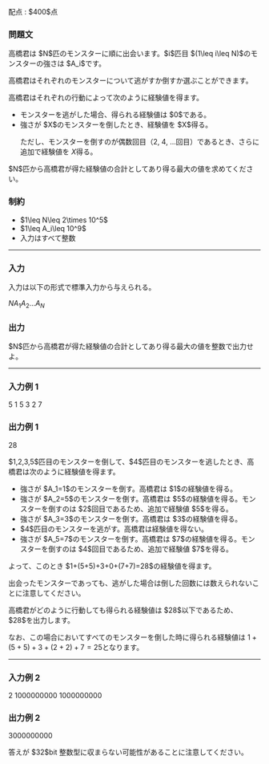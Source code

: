 
<div>

<span>

<span>

<p>
配点 : $400$点
</p>

<div>

<section>

### **問題文**

<p>
高橋君は $N$匹のモンスターに順に出会います。$i$匹目 $(1\leq i\leq N)$のモンスターの強さは $A_i$です。  
</p>

<p>
高橋君はそれぞれのモンスターについて逃がすか倒すか選ぶことができます。

高橋君はそれぞれの行動によって次のように経験値を得ます。
</p>

<ul>

<li>
モンスターを逃がした場合、得られる経験値は $0$である。
</li>

<li>
強さが $X$のモンスターを倒したとき、経験値を $X$得る。

ただし、モンスターを倒すのが偶数回目（$2$, $4$, $\ldots$回目）であるとき、さらに追加で経験値を $X$得る。
</li>

</ul>

<p>
$N$匹から高橋君が得た経験値の合計としてあり得る最大の値を求めてください。
</p>

</section>

</div>

<div>

<section>

### **制約**

<ul>

<li>
$1\leq N\leq 2\times 10^5$
</li>

<li>
$1\leq A_i\leq 10^9$
</li>

<li>
入力はすべて整数
</li>

</ul>

</section>

</div>

---

<div>

<div>

<section>

### **入力**

<p>
入力は以下の形式で標準入力から与えられる。
</p>

<div>

$N$$A_1$$A_2$$\ldots$$A_N$
</div>

</section>

</div>

<div>

<section>

### **出力**

<p>
$N$匹から高橋君が得た経験値の合計としてあり得る最大の値を整数で出力せよ。
</p>

</section>

</div>

</div>

---

<div>

<section>

### **入力例 1**

<div>

5
1 5 3 2 7

</div>

</section>

</div>

<div>

<section>

### **出力例 1**

<div>

28

</div>

<p>
$1,2,3,5$匹目のモンスターを倒して、$4$匹目のモンスターを逃したとき、高橋君は次のように経験値を得ます。
</p>

<ul>

<li>
強さが $A_1=1$のモンスターを倒す。高橋君は $1$の経験値を得る。
</li>

<li>
強さが $A_2=5$のモンスターを倒す。高橋君は $5$の経験値を得る。モンスターを倒すのは $2$回目であるため、追加で経験値 $5$を得る。
</li>

<li>
強さが $A_3=3$のモンスターを倒す。高橋君は $3$の経験値を得る。
</li>

<li>
$4$匹目のモンスターを逃がす。高橋君は経験値を得ない。
</li>

<li>
強さが $A_5=7$のモンスターを倒す。高橋君は $7$の経験値を得る。モンスターを倒すのは $4$回目であるため、追加で経験値 $7$を得る。
</li>

</ul>

<p>
よって、このとき $1+(5+5)+3+0+(7+7)=28$の経験値を得ます。

出会ったモンスターであっても、逃がした場合は倒した回数には数えられないことに注意してください。
</p>

<p>
高橋君がどのように行動しても得られる経験値は $28$以下であるため、$28$を出力します。

なお、この場合においてすべてのモンスターを倒した時に得られる経験値は $1+(5+5)+3+(2+2)+7=25$となります。  
</p>

</section>

</div>

---

<div>

<section>

### **入力例 2**

<div>

2
1000000000 1000000000

</div>

</section>

</div>

<div>

<section>

### **出力例 2**

<div>

3000000000

</div>

<p>
答えが $32$bit 整数型に収まらない可能性があることに注意してください。
</p>

</section>

</div>

</span>

</span>

</div>
